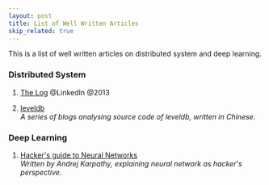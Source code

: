 ```yaml
---
layout: post
title: List of Well Written Articles
skip_related: true
---
```


This is a list of well written articles on distributed system and deep learning.

### Distributed System
1. [The Log][1] @LinkedIn @2013

2. [leveldb][2]    
   *A series of blogs analysing source code of leveldb, written in Chinese.*
   
### Deep Learning
1. [Hacker's guide to Neural Networks][5]    
   *Written by Andrej Karpathy, explaining neural network as hacker's perspective.*

[1]: https://engineering.linkedin.com/distributed-systems/log-what-every-software-engineer-should-know-about-real-time-datas-unifying
[2]: https://dirtysalt.github.io/leveldb.html
[3]: http://blog.jevsejev.io/2017/02/19/java-libraries-you-cannot-miss-in-2017/
[4]: https://github.com/kamranahmedse/design-patterns-for-humans/
[5]: http://karpathy.github.io/neuralnets/


